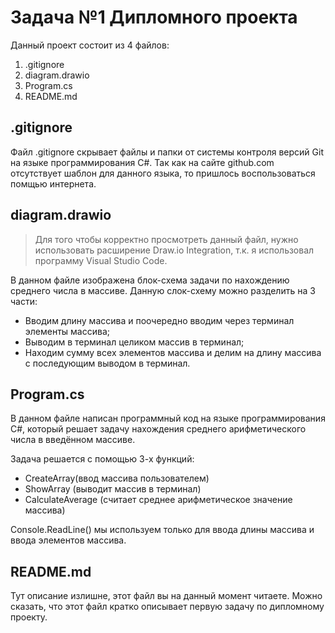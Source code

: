 # Задача №1 Дипломного проекта

Данный проект состоит из 4 файлов:
1. .gitignore
2. diagram.drawio
3. Program.cs
4. README.md

## .gitignore

Файл .gitignore скрывает файлы и папки от системы контроля версий Git на языке программирования C#. Так как на сайте github.com отсутствует шаблон для данного языка, то пришлось воспользоваться помщью интернета.

## diagram.drawio

> Для того чтобы корректно просмотреть данный файл, нужно использовать расширение Draw.io Integration, т.к. я использовал программу Visual Studio Code.

В данном файле изображена блок-схема задачи по нахождению среднего числа в массиве. Данную слок-схему можно разделить на 3 части:
- Вводим длину массива и поочередно вводим через терминал элементы массива;
- Выводим в терминал целиком массив в терминал;
- Находим сумму всех элементов массива и делим на длину массива с последующим выводом в терминал. 

## Program.cs

В данном файле написан программный код на языке программирования C#, который решает задачу нахождения среднего арифметического числа в введённом массиве. 

Задача решается с помощью 3-х функций: 
- CreateArray(ввод массива пользователем)
- ShowArray (выводит массив в терминал)
- CalculateAverage (считает среднее арифметическое значение массива)

Console.ReadLine() мы используем только для ввода длины массива и ввода элементов массива.

## README.md

Тут описание излишне, этот файл вы на данный момент читаете. Можно сказать, что этот файл кратко описывает первую задачу по дипломному проекту.